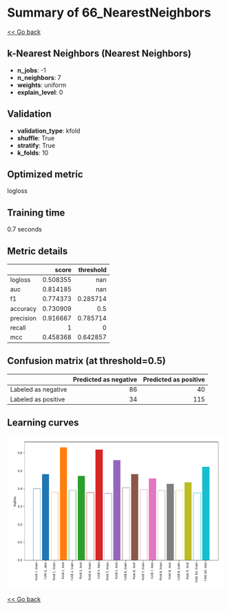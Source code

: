 # Summary of 66_NearestNeighbors

[<< Go back](../README.md)


## k-Nearest Neighbors (Nearest Neighbors)
- **n_jobs**: -1
- **n_neighbors**: 7
- **weights**: uniform
- **explain_level**: 0

## Validation
 - **validation_type**: kfold
 - **shuffle**: True
 - **stratify**: True
 - **k_folds**: 10

## Optimized metric
logloss

## Training time

0.7 seconds

## Metric details
|           |    score |   threshold |
|:----------|---------:|------------:|
| logloss   | 0.508355 |  nan        |
| auc       | 0.814185 |  nan        |
| f1        | 0.774373 |    0.285714 |
| accuracy  | 0.730909 |    0.5      |
| precision | 0.916667 |    0.785714 |
| recall    | 1        |    0        |
| mcc       | 0.458368 |    0.642857 |


## Confusion matrix (at threshold=0.5)
|                     |   Predicted as negative |   Predicted as positive |
|:--------------------|------------------------:|------------------------:|
| Labeled as negative |                      86 |                      40 |
| Labeled as positive |                      34 |                     115 |

## Learning curves
![Learning curves](learning_curves.png)

[<< Go back](../README.md)
